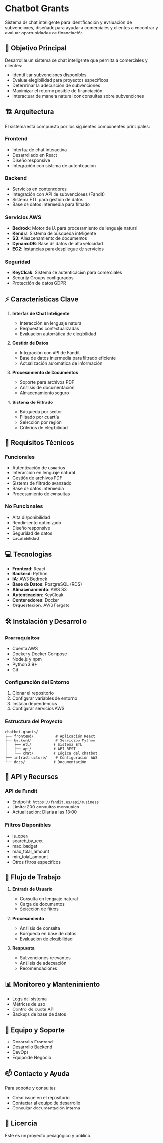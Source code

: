 # Chatbot Grants

Sistema de chat inteligente para identificación y evaluación de subvenciones, diseñado para ayudar a comerciales y clientes a encontrar y evaluar oportunidades de financiación.

## 🎯 Objetivo Principal

Desarrollar un sistema de chat inteligente que permita a comerciales y clientes:
- Identificar subvenciones disponibles
- Evaluar elegibilidad para proyectos específicos
- Determinar la adecuación de subvenciones
- Maximizar el retorno posible de financiación
- Interactuar de manera natural con consultas sobre subvenciones

## 🏗️ Arquitectura

El sistema está compuesto por los siguientes componentes principales:

### Frontend
- Interfaz de chat interactiva
- Desarrollado en React
- Diseño responsive
- Integración con sistema de autenticación

### Backend
- Servicios en contenedores
- Integración con API de subvenciones (Fandit)
- Sistema ETL para gestión de datos
- Base de datos intermedia para filtrado

### Servicios AWS
- **Bedrock**: Motor de IA para procesamiento de lenguaje natural
- **Kendra**: Sistema de búsqueda inteligente
- **S3**: Almacenamiento de documentos
- **DynamoDB**: Base de datos de alta velocidad
- **EC2**: Instancias para despliegue de servicios

### Seguridad
- **KeyCloak**: Sistema de autenticación para comerciales
- Security Groups configurados
- Protección de datos GDPR

## ⚡ Características Clave

1. **Interfaz de Chat Inteligente**
   - Interacción en lenguaje natural
   - Respuestas contextualizadas
   - Evaluación automática de elegibilidad

2. **Gestión de Datos**
   - Integración con API de Fandit
   - Base de datos intermedia para filtrado eficiente
   - Actualización automática de información

3. **Procesamiento de Documentos**
   - Soporte para archivos PDF
   - Análisis de documentación
   - Almacenamiento seguro

4. **Sistema de Filtrado**
   - Búsqueda por sector
   - Filtrado por cuantía
   - Selección por región
   - Criterios de elegibilidad

## 🚀 Requisitos Técnicos

### Funcionales
- Autenticación de usuarios
- Interacción en lenguaje natural
- Gestión de archivos PDF
- Sistema de filtrado avanzado
- Base de datos intermedia
- Procesamiento de consultas

### No Funcionales
- Alta disponibilidad
- Rendimiento optimizado
- Diseño responsive
- Seguridad de datos
- Escalabilidad

## 💻 Tecnologías

- **Frontend**: React
- **Backend**: Python
- **IA**: AWS Bedrock
- **Base de Datos**: PostgreSQL (RDS)
- **Almacenamiento**: AWS S3
- **Autenticación**: KeyCloak
- **Contenedores**: Docker
- **Orquestación**: AWS Fargate

## 🛠️ Instalación y Desarrollo

### Prerrequisitos
- Cuenta AWS
- Docker y Docker Compose
- Node.js y npm
- Python 3.9+
- Git

### Configuración del Entorno
1. Clonar el repositorio
2. Configurar variables de entorno
3. Instalar dependencias
4. Configurar servicios AWS

### Estructura del Proyecto
```
chatbot-grants/
├── frontend/          # Aplicación React
├── backend/           # Servicios Python
│   ├── etl/          # Sistema ETL
│   ├── api/          # API REST
│   └── chat/         # Lógica del chatbot
├── infrastructure/    # Configuración AWS
└── docs/             # Documentación
```

## 📝 API y Recursos

### API de Fandit
- Endpoint: `https://fandit.es/api/business`
- Límite: 200 consultas mensuales
- Actualización: Diaria a las 13:00

### Filtros Disponibles
- is_open
- search_by_text
- max_budget
- max_total_amount
- min_total_amount
- Otros filtros específicos

## 🔄 Flujo de Trabajo

1. **Entrada de Usuario**
   - Consulta en lenguaje natural
   - Carga de documentos
   - Selección de filtros

2. **Procesamiento**
   - Análisis de consulta
   - Búsqueda en base de datos
   - Evaluación de elegibilidad

3. **Respuesta**
   - Subvenciones relevantes
   - Análisis de adecuación
   - Recomendaciones

## 📊 Monitoreo y Mantenimiento

- Logs del sistema
- Métricas de uso
- Control de cuota API
- Backups de base de datos

## 👥 Equipo y Soporte

- Desarrollo Frontend
- Desarrollo Backend
- DevOps
- Equipo de Negocio

## 📫 Contacto y Ayuda

Para soporte y consultas:
- Crear issue en el repositorio
- Contactar al equipo de desarrollo
- Consultar documentación interna

## 📜 Licencia

Este es un proyecto pedagógico y público.